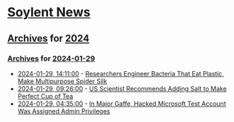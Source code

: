 # [Soylent News](../../../README.md)

## [Archives](../../index.md) for [2024](../index.md)

### [Archives](../../index.md) for [2024-01-29](index.md)

* [2024-01-29, 14:11:00](https://soylentnews.org/article.pl?sid=24/01/28/0725239&from=rss) - [Researchers Engineer Bacteria That Eat Plastic, Make Multipurpose Spider Silk](https://soylentnews.org/article.pl?sid=24/01/28/0725239&from=rss)
* [2024-01-29, 09:26:00](https://soylentnews.org/article.pl?sid=24/01/28/0713205&from=rss) - [US Scientist Recommends Adding Salt to Make Perfect Cup of Tea](https://soylentnews.org/article.pl?sid=24/01/28/0713205&from=rss)
* [2024-01-29, 04:35:00](https://soylentnews.org/article.pl?sid=24/01/28/0657210&from=rss) - [In Major Gaffe, Hacked Microsoft Test Account Was Assigned Admin Privileges](https://soylentnews.org/article.pl?sid=24/01/28/0657210&from=rss)
